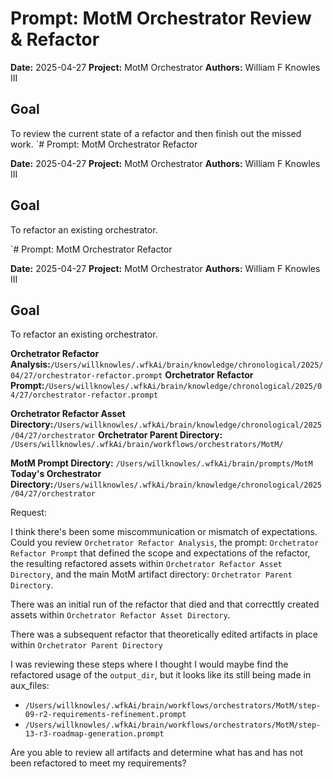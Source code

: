 # Prompt: MotM Orchestrator Review & Refactor

**Date:** 2025-04-27
**Project:** MotM Orchestrator
**Authors:** William F Knowles III

## Goal
To review the current state of a refactor and then finish out the missed work.
`# Prompt: MotM Orchestrator Refactor

**Date:** 2025-04-27
**Project:** MotM Orchestrator
**Authors:** William F Knowles III

## Goal
To refactor an existing orchestrator.

`# Prompt: MotM Orchestrator Refactor

**Date:** 2025-04-27
**Project:** MotM Orchestrator
**Authors:** William F Knowles III

## Goal
To refactor an existing orchestrator.

**Orchetrator Refactor Analysis:**`/Users/willknowles/.wfkAi/brain/knowledge/chronological/2025/04/27/orchestrator-refactor.prompt`
**Orchetrator Refactor Prompt:**`/Users/willknowles/.wfkAi/brain/knowledge/chronological/2025/04/27/orchestrator-refactor.prompt`

**Orchetrator Refactor Asset Directory:**`/Users/willknowles/.wfkAi/brain/knowledge/chronological/2025/04/27/orchestrator`
**Orchetrator Parent Directory:** `/Users/willknowles/.wfkAi/brain/workflows/orchestrators/MotM/`

**MotM Prompt Directory:** `/Users/willknowles/.wfkAi/brain/prompts/MotM`
**Today's Orchestrator Directory:**`/Users/willknowles/.wfkAi/brain/knowledge/chronological/2025/04/27/orchestrator`

Request:

I think there's been some miscommunication or mismatch of expectations. Could you review `Orchetrator Refactor Analysis`, the prompt: `Orchetrator Refactor Prompt` that defined the scope and expectations of the refactor, the resulting refactored assets within `Orchetrator Refactor Asset Directory`, and the main MotM artifact directory: `Orchetrator Parent Directory`.

There was an initial run of the refactor that died and that correcttly created assets within `Orchetrator Refactor Asset Directory`.

There was a subsequent refactor that theoretically edited artifacts in place within `Orchetrator Parent Directory`

I was reviewing these steps where I thought I would maybe find the refactored usage of the `output_dir`, but it looks like its still being made in aux_files:
- `/Users/willknowles/.wfkAi/brain/workflows/orchestrators/MotM/step-09-r2-requirements-refinement.prompt`
- `/Users/willknowles/.wfkAi/brain/workflows/orchestrators/MotM/step-13-r3-roadmap-generation.prompt`

Are you able to review all artifacts and determine what has and has not been refactored to meet my requirements? 